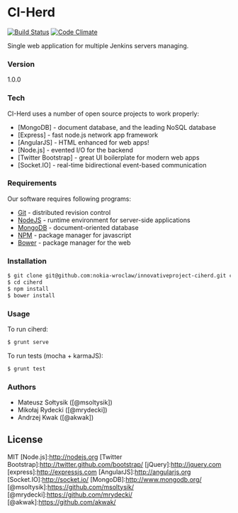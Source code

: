 # CI-Herd
[![Build Status](https://travis-ci.org/nokia-wroclaw/innovativeproject-ciherd.svg?branch=master)](https://travis-ci.org/nokia-wroclaw/innovativeproject-ciherd)
[![Code Climate](https://codeclimate.com/github/nokia-wroclaw/innovativeproject-ciherd/badges/gpa.svg)](https://codeclimate.com/github/nokia-wroclaw/innovativeproject-ciherd)

Single web application for multiple Jenkins servers managing.

### Version
1.0.0

### Tech
CI-Herd uses a number of open source projects to work properly:
* [MongoDB] - document database, and the leading NoSQL database
* [Express] - fast node.js network app framework
* [AngularJS] - HTML enhanced for web apps!
* [Node.js] - evented I/O for the backend
* [Twitter Bootstrap] - great UI boilerplate for modern web apps
* [Socket.IO] - real-time bidirectional event-based communication

### Requirements
Our software requires following programs:
* [Git](http://git-scm.com/book/en/v2/Getting-Started-Installing-Git) -  distributed revision control
* [NodeJS](http://nodejs.org/download/) - runtime environment for server-side applications
* [MongoDB](http://docs.mongodb.org/manual/installation/) -  document-oriented database
* [NPM](https://github.com/npm/npm#super-easy-install) - package manager for javascript
* [Bower](https://github.com/bower/bower#install) - package manager for the web

### Installation
```sh
$ git clone git@github.com:nokia-wroclaw/innovativeproject-ciherd.git ciherd
$ cd ciherd
$ npm install
$ bower install
```
### Usage
To run ciherd:
```sh
$ grunt serve
```

To run tests (mocha + karmaJS):
```sh
$ grunt test
```

### Authors
* Mateusz Sołtysik ([@msoltysik])
* Mikołaj Rydecki ([@mrydecki])
* Andrzej Kwak ([@akwak])

License
----

MIT
[Node.js]:http://nodejs.org
[Twitter Bootstrap]:http://twitter.github.com/bootstrap/
[jQuery]:http://jquery.com
[express]:http://expressjs.com
[AngularJS]:http://angularjs.org
[Socket.IO]:http://socket.io/
[MongoDB]:http://www.mongodb.org/
[@msoltysik]:https://github.com/msoltysik/
[@mrydecki]:https://github.com/mrydecki/
[@akwak]:https://github.com/akwak/

